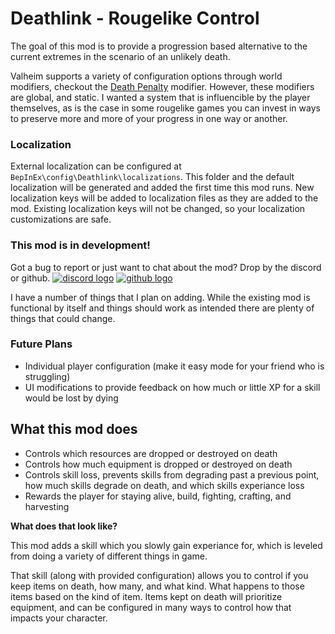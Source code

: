# Deathlink - Rougelike Control
The goal of this mod is to provide a progression based alternative to the current extremes in the scenario of an unlikely death.

Valheim supports a variety of configuration options through world modifiers, checkout the [Death Penalty](https://valheim.fandom.com/wiki/World_Modifiers#Death_Penalty) modifier. However, these modifiers are global, and static.
I wanted a system that is influencible by the player themselves, as is the case in some rougelike games you can invest in ways to preserve more and more of your progress in one way or another.

### Localization
External localization can be configured at `BepInEx\config\Deathlink\localizations`. This folder and the default localization will be generated and added the first time this mod runs.
New localization keys will be added to localization files as they are added to the mod. Existing localization keys will not be changed, so your localization customizations are safe.

### This mod is in development!

Got a bug to report or just want to chat about the mod? Drop by the discord or github.
[![discord logo](https://i.imgur.com/uE6umQE.png)](https://discord.gg/Dmr9PQTy9m)
[![github logo](https://i.imgur.com/lvbP5OF.png)](https://github.com/MidnightsFX/valheim_rougelite)

I have a number of things that I plan on adding. While the existing mod is functional by itself and things should work as intended there are plenty of things that could change.

### Future Plans
- Individual player configuration (make it easy mode for your friend who is struggling)
- UI modifications to provide feedback on how much or little XP for a skill would be lost by dying

## What this mod does

- Controls which resources are dropped or destroyed on death
- Controls how much equipment is dropped or destroyed on death
- Controls skill loss, prevents skills from degrading past a previous point, how much skills degrade on death, and which skills experiance loss
- Rewards the player for staying alive, build, fighting, crafting, and harvesting

**What does that look like?**

This mod adds a skill which you slowly gain experiance for, which is leveled from doing a variety of different things in game.

That skill (along with provided configuration) allows you to control if you keep items on death, how many, and what kind. What happens to those items based on the kind of item.
Items kept on death will prioritize equipment, and can be configured in many ways to control how that impacts your character.


